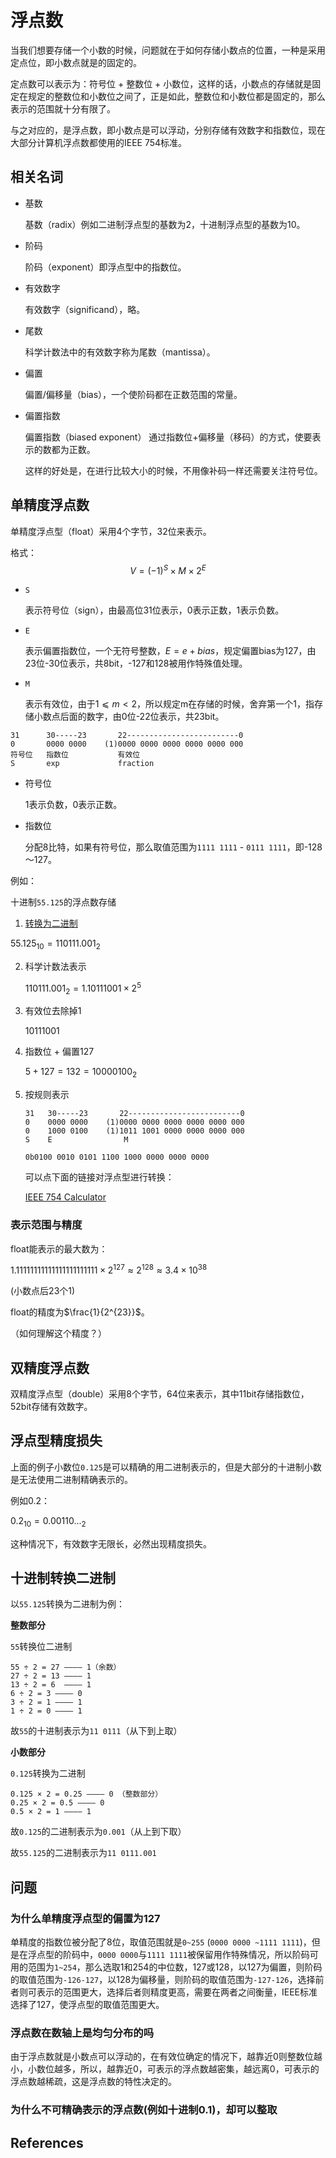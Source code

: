 # 浮点数

当我们想要存储一个小数的时候，问题就在于如何存储小数点的位置，一种是采用定点位，即小数点就是的固定的。

定点数可以表示为：符号位 + 整数位 + 小数位，这样的话，小数点的存储就是固定在规定的整数位和小数位之间了，正是如此，整数位和小数位都是固定的，那么表示的范围就十分有限了。

与之对应的，是浮点数，即小数点是可以浮动，分别存储有效数字和指数位，现在大部分计算机浮点数都使用的IEEE 754标准。

## 相关名词

- 基数

  基数（radix）例如二进制浮点型的基数为2，十进制浮点型的基数为10。

- 阶码

  阶码（exponent）即浮点型中的指数位。

- 有效数字

  有效数字（significand），略。

- 尾数

  科学计数法中的有效数字称为尾数（mantissa）。

- 偏置

  偏置/偏移量（bias），一个使阶码都在正数范围的常量。

- 偏置指数

  偏置指数（biased exponent） 通过指数位+偏移量（移码）的方式，使要表示的数都为正数。

  这样的好处是，在进行比较大小的时候，不用像补码一样还需要关注符号位。

## 单精度浮点数

单精度浮点型（float）采用4个字节，32位来表示。

格式：
$$
V = (-1)^S×M×2^E
$$

- `S` 

  表示符号位（sign），由最高位31位表示，0表示正数，1表示负数。

- `E`

   表示偏置指数位，一个无符号整数，$E = e + bias$，规定偏置bias为127，由23位-30位表示，共8bit，-127和128被用作特殊值处理。

- `M`

  表示有效位，由于$1⩽m<2$，所以规定m在存储的时候，舍弃第一个1，指存储小数点后面的数字，由0位-22位表示，共23bit。

```
31      30-----23       22-------------------------0 
0       0000 0000    (1)0000 0000 0000 0000 0000 000  
符号位   指数位           有效位
S       exp             fraction
```

- 符号位

  1表示负数，0表示正数。

- 指数位

  分配8比特，如果有符号位，那么取值范围为`1111 1111` - `0111 1111`，即-128～127。

例如：

十进制`55.125`的浮点数存储

1.  [转换为二进制](#十进制转换二进制)

   $55.125_{10} = 11 0111.001_2$

2. 科学计数法表示

   $11 0111.001_2 = 1.10111001 × 2^5$

3. 有效位去除掉1

   10111001

4. 指数位 + 偏置127

   $5 + 127 = 132 = 1000 0100_2$

5. 按规则表示

   ```
   31   30-----23       22-------------------------0 
   0    0000 0000    (1)0000 0000 0000 0000 0000 000    
   0    1000 0100    (1)1011 1001 0000 0000 0000 000
   S    E                M
   ```

   `0b0100 0010 0101 1100 1000 0000 0000 0000`

   可以点下面的链接对浮点型进行转换：

   [IEEE 754 Calculator](http://weitz.de/ieee/)

### 表示范围与精度

float能表示的最大数为：

$1.1111 1111 1111 1111 1111 111  × 2^{127} ≈ 2^{128} ≈ 3.4 × 10^{38}$

(小数点后23个1)

float的精度为$\frac{1}{2^{23}}$。

（如何理解这个精度？）

## 双精度浮点数

双精度浮点型（double）采用8个字节，64位来表示，其中11bit存储指数位，52bit存储有效数字。

## 浮点型精度损失

上面的例子小数位`0.125`是可以精确的用二进制表示的，但是大部分的十进制小数是无法使用二进制精确表示的。

例如0.2：

$0.2_{10} = 0.00110..._2$

这种情况下，有效数字无限长，必然出现精度损失。

## 十进制转换二进制

以`55.125`转换为二进制为例：

**整数部分**

`55`转换位二进制

```
55 ÷ 2 = 27 ———— 1（余数）
27 ÷ 2 = 13 ———— 1
13 ÷ 2 = 6  ———— 1
6 ÷ 2 = 3 ———— 0
3 ÷ 2 = 1 ———— 1
1 ÷ 2 = 0 ———— 1
```

故`55`的十进制表示为`11 0111`（从下到上取）

**小数部分**

`0.125`转换为二进制

```
0.125 × 2 = 0.25 ———— 0 （整数部分）
0.25 × 2 = 0.5 ———— 0 
0.5 × 2 = 1 ———— 1
```

故`0.125`的二进制表示为`0.001`（从上到下取）

故`55.125`的二进制表示为`11 0111.001`

## 问题

### 为什么单精度浮点型的偏置为127

单精度的指数位被分配了8位，取值范围就是`0~255` (`0000 0000 ~1111 1111`)，但是在浮点型的阶码中，`0000 0000`与`1111 1111`被保留用作特殊情况，所以阶码可用的范围为`1~254`，那么选取1和254的中位数，127或128，以127为偏置，则阶码的取值范围为`-126-127`，以128为偏移量，则阶码的取值范围为`-127-126`，选择前者则可表示的范围更大，选择后者则精度更高，需要在两者之间衡量，IEEE标准选择了127，使浮点型的取值范围更大。

### 浮点数在数轴上是均匀分布的吗

由于浮点数就是小数点可以浮动的，在有效位确定的情况下，越靠近0则整数位越小，小数位越多，所以，越靠近0，可表示的浮点数越密集，越远离0，可表示的浮点数越稀疏，这是浮点数的特性决定的。

### 为什么不可精确表示的浮点数(例如十进制0.1)，却可以整取



## References
